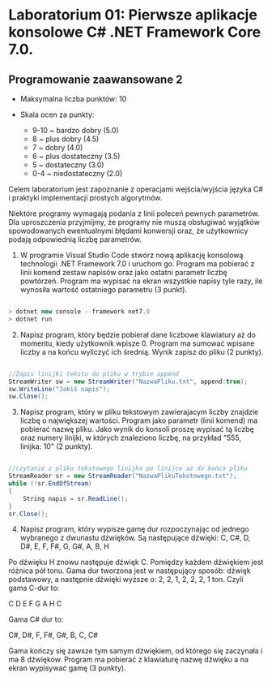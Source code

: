 # Laboratorium 01: Pierwsze aplikacje konsolowe C# .NET Framework Core 7.0.
## Programowanie zaawansowane 2

- Maksymalna liczba punktów: 10

- Skala ocen za punkty:
    - 9-10 ~ bardzo dobry (5.0)
    - 8 ~ plus dobry (4.5)
    - 7 ~ dobry (4.0)
    - 6 ~ plus dostateczny (3.5)
    - 5 ~ dostateczny (3.0)
    - 0-4 ~ niedostateczny (2.0)

Celem laboratorium jest zapoznanie z operacjami wejścia/wyjścia języka C# i praktyki implementacji prostych algorytmów. 

Niektóre programy wymagają podania z linii poleceń pewnych parametrów. Dla uproszczenia przyjmijmy, że programy nie muszą obsługiwać wyjątków spowodowanych ewentualnymi błędami konwersji oraz, że użytkownicy podają odpowiednią liczbę parametrów.

1. W programie Visual Studio Code stwórz nową aplikację konsolową technologii .NET Framework 7.0 i uruchom go. Program ma pobierać z linii komend zestaw napisów oraz jako ostatni parametr liczbę powtórzeń. Program ma wypisać na ekran wszystkie napisy tyle razy, ile wynosiła wartość ostatniego parametru (3 punkt).

```cs

> dotnet new console --framework net7.0
> dotnet run
```

2. Napisz program, który będzie pobierał dane liczbowe klawiatury aż do momentu, kiedy użytkownik wpisze 0. Program ma sumować wpisane liczby a na końcu wyliczyć ich średnią. Wynik zapisz do pliku (2 punkty).

```cs

//Zapis linijki tekstu do pliku w trybie append
StreamWriter sw = new StreamWriter("NazwaPliku.txt", append:true);
sw.WriteLine("Jakiś napis");
sw.Close();

```

3. Napisz program, który w pliku tekstowym zawierajacym liczby znajdzie liczbę o największej wartości. Program jako parametr (linii komend) ma pobierać nazwę pliku. Jako wynik do konsoli proszę wypisać tą liczbę oraz numery linijki, w których znaleziono liczbę, na przykład "555, linijka: 10" (2 punkty).

```cs

//czytanie z pliku tekstowego linijka po linijce aż do końca pliku
StreamReader sr = new StreamReader("NazwaPlikuTekstowego.txt");
while (!sr.EndOfStream)
{
    String napis = sr.ReadLine();
}
sr.Close();

```

4. Napisz program, który wypisze gamę dur rozpoczynając od jednego wybranego z dwunastu dźwięków. Są następujące dźwięki:
C, C#, D, D#, E, F, F#, G, G#, A, B, 
H

Po dźwięku H znowu następuje dźwięk C. Pomiędzy każdem dźwiękiem jest różnica pół tonu. Gama dur tworzona jest w następujący sposób: dźwięk podstawowy, a następnie dźwięki wyższe o: 2, 2, 1, 2, 2, 2, 1 ton. Czyli gama C-dur to: 

C D E F G A H C 

Gama C# dur to: 

C#, D#, F, F#, G#, B, C, C#

Gama kończy się zawsze tym samym dźwiękiem, od którego się zaczynała i ma 8 dźwięków. Program ma pobierać z klawiaturę nazwę dźwięku a na ekran wypisywać gamę (3 punkty).
